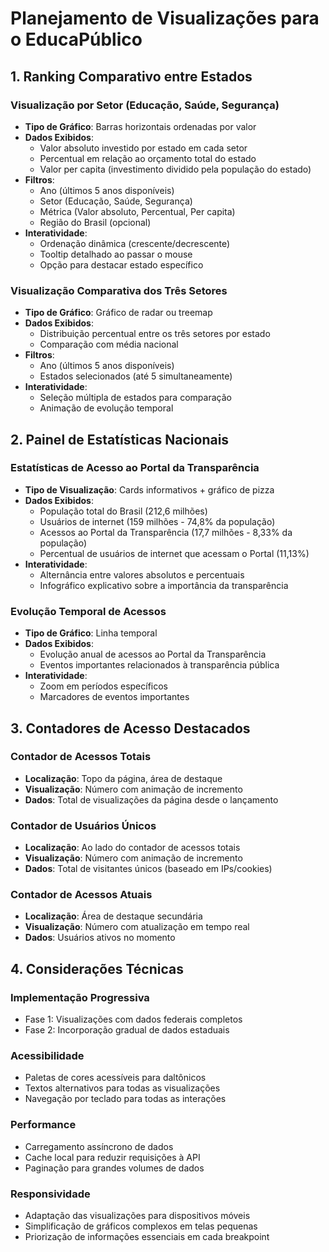 # Planejamento de Visualizações para o EducaPúblico

## 1. Ranking Comparativo entre Estados

### Visualização por Setor (Educação, Saúde, Segurança)
- **Tipo de Gráfico**: Barras horizontais ordenadas por valor
- **Dados Exibidos**: 
  - Valor absoluto investido por estado em cada setor
  - Percentual em relação ao orçamento total do estado
  - Valor per capita (investimento dividido pela população do estado)
- **Filtros**:
  - Ano (últimos 5 anos disponíveis)
  - Setor (Educação, Saúde, Segurança)
  - Métrica (Valor absoluto, Percentual, Per capita)
  - Região do Brasil (opcional)
- **Interatividade**:
  - Ordenação dinâmica (crescente/decrescente)
  - Tooltip detalhado ao passar o mouse
  - Opção para destacar estado específico

### Visualização Comparativa dos Três Setores
- **Tipo de Gráfico**: Gráfico de radar ou treemap
- **Dados Exibidos**:
  - Distribuição percentual entre os três setores por estado
  - Comparação com média nacional
- **Filtros**:
  - Ano (últimos 5 anos disponíveis)
  - Estados selecionados (até 5 simultaneamente)
- **Interatividade**:
  - Seleção múltipla de estados para comparação
  - Animação de evolução temporal

## 2. Painel de Estatísticas Nacionais

### Estatísticas de Acesso ao Portal da Transparência
- **Tipo de Visualização**: Cards informativos + gráfico de pizza
- **Dados Exibidos**:
  - População total do Brasil (212,6 milhões)
  - Usuários de internet (159 milhões - 74,8% da população)
  - Acessos ao Portal da Transparência (17,7 milhões - 8,33% da população)
  - Percentual de usuários de internet que acessam o Portal (11,13%)
- **Interatividade**:
  - Alternância entre valores absolutos e percentuais
  - Infográfico explicativo sobre a importância da transparência

### Evolução Temporal de Acessos
- **Tipo de Gráfico**: Linha temporal
- **Dados Exibidos**:
  - Evolução anual de acessos ao Portal da Transparência
  - Eventos importantes relacionados à transparência pública
- **Interatividade**:
  - Zoom em períodos específicos
  - Marcadores de eventos importantes

## 3. Contadores de Acesso Destacados

### Contador de Acessos Totais
- **Localização**: Topo da página, área de destaque
- **Visualização**: Número com animação de incremento
- **Dados**: Total de visualizações da página desde o lançamento

### Contador de Usuários Únicos
- **Localização**: Ao lado do contador de acessos totais
- **Visualização**: Número com animação de incremento
- **Dados**: Total de visitantes únicos (baseado em IPs/cookies)

### Contador de Acessos Atuais
- **Localização**: Área de destaque secundária
- **Visualização**: Número com atualização em tempo real
- **Dados**: Usuários ativos no momento

## 4. Considerações Técnicas

### Implementação Progressiva
- Fase 1: Visualizações com dados federais completos
- Fase 2: Incorporação gradual de dados estaduais

### Acessibilidade
- Paletas de cores acessíveis para daltônicos
- Textos alternativos para todas as visualizações
- Navegação por teclado para todas as interações

### Performance
- Carregamento assíncrono de dados
- Cache local para reduzir requisições à API
- Paginação para grandes volumes de dados

### Responsividade
- Adaptação das visualizações para dispositivos móveis
- Simplificação de gráficos complexos em telas pequenas
- Priorização de informações essenciais em cada breakpoint

